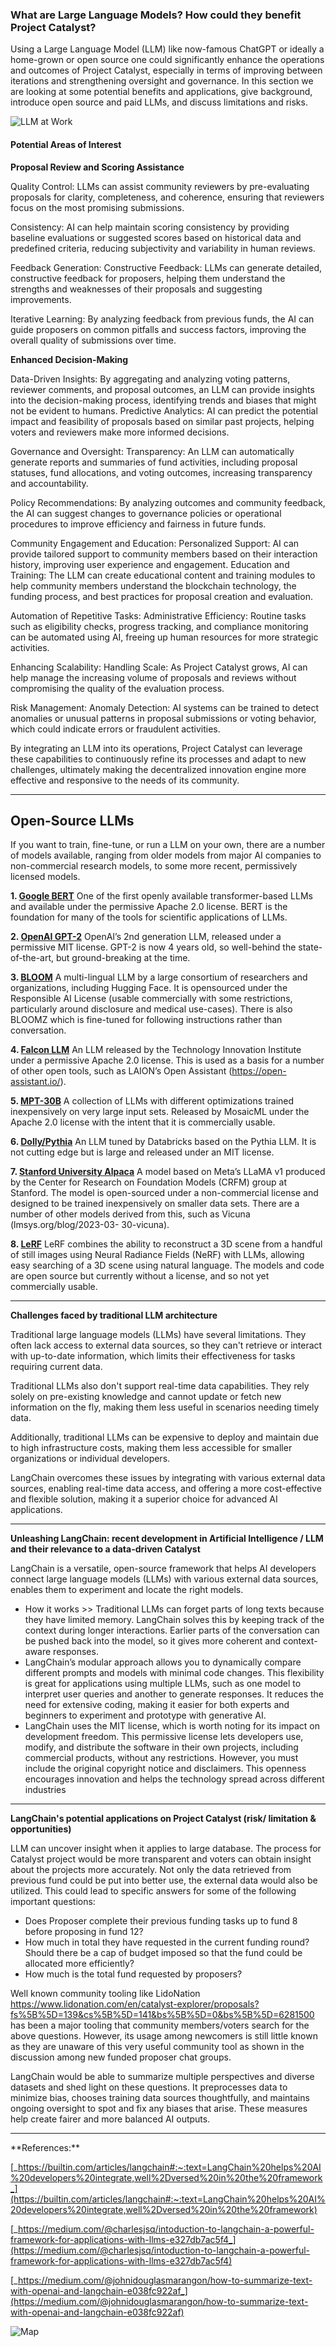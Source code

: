 ### What are Large Language Models? How could they benefit Project Catalyst?

Using a Large Language Model (LLM) like now-famous ChatGPT or ideally a home-grown or open source one could significantly enhance the operations and outcomes of Project Catalyst, especially in terms of improving between iterations and strengthening oversight and governance. In this section we are looking at some potential benefits and applications, give background, introduce open source and paid LLMs, and discuss limitations and risks.

![LLM at Work](https://media.licdn.com/dms/image/D4D12AQH_q5nlcMRKog/article-cover_image-shrink_720_1280/0/1682446898772?e=2147483647&v=beta&t=loa6X-iQJuNWNUoFRNLu4HMPMEWXV8xNKJXXeIAVe0M)

#### Potential Areas of Interest

**Proposal Review and Scoring Assistance**

Quality Control: LLMs can assist community reviewers by pre-evaluating proposals for clarity, completeness, and coherence, ensuring that reviewers focus on the most promising submissions.

Consistency: AI can help maintain scoring consistency by providing baseline evaluations or suggested scores based on historical data and predefined criteria, reducing subjectivity and variability in human reviews.

Feedback Generation:
Constructive Feedback: LLMs can generate detailed, constructive feedback for proposers, helping them understand the strengths and weaknesses of their proposals and suggesting improvements.

Iterative Learning: By analyzing feedback from previous funds, the AI can guide proposers on common pitfalls and success factors, improving the overall quality of submissions over time.

**Enhanced Decision-Making**

Data-Driven Insights: By aggregating and analyzing voting patterns, reviewer comments, and proposal outcomes, an LLM can provide insights into the decision-making process, identifying trends and biases that might not be evident to humans.
Predictive Analytics: AI can predict the potential impact and feasibility of proposals based on similar past projects, helping voters and reviewers make more informed decisions.

Governance and Oversight:
Transparency: An LLM can automatically generate reports and summaries of fund activities, including proposal statuses, fund allocations, and voting outcomes, increasing transparency and accountability.

Policy Recommendations: By analyzing outcomes and community feedback, the AI can suggest changes to governance policies or operational procedures to improve efficiency and fairness in future funds.

Community Engagement and Education:
Personalized Support: AI can provide tailored support to community members based on their interaction history, improving user experience and engagement.
Education and Training: The LLM can create educational content and training modules to help community members understand the blockchain technology, the funding process, and best practices for proposal creation and evaluation.

Automation of Repetitive Tasks:
Administrative Efficiency: Routine tasks such as eligibility checks, progress tracking, and compliance monitoring can be automated using AI, freeing up human resources for more strategic activities.

Enhancing Scalability:
Handling Scale: As Project Catalyst grows, AI can help manage the increasing volume of proposals and reviews without compromising the quality of the evaluation process.

Risk Management:
Anomaly Detection: AI systems can be trained to detect anomalies or unusual patterns in proposal submissions or voting behavior, which could indicate errors or fraudulent activities.

By integrating an LLM into its operations, Project Catalyst can leverage these capabilities to continuously refine its processes and adapt to new challenges, ultimately making the decentralized innovation engine more effective and responsive to the needs of its community.
***

## Open-Source LLMs

If you want to train, fine-tune, or run a LLM on your own, there are a number of models available, ranging from older models from major AI companies to non-commercial research models, to some more recent, permissively licensed models.

**1. [Google BERT](https://github.com/google-research/bert)**
One of the first openly available transformer-based LLMs and available under the permissive Apache 2.0 license.
BERT is the foundation for many of the tools for scientific applications of LLMs.

**2. [OpenAI GPT-2](https://github.com/openai/gpt-2)**
OpenAI’s 2nd generation LLM, released under a permissive MIT license. GPT-2 is now 4 years old, so well-behind the
state-of-the-art, but ground-breaking at the time.

**3. [BLOOM](https://bigscience.huggingface.co/blog/bloom)**
A multi-lingual LLM by a large consortium of researchers and organizations, including Hugging Face. It is opensourced under the Responsible AI License (usable commercially with some restrictions, particularly around
disclosure and medical use-cases). There is also BLOOMZ which is fine-tuned for following instructions rather than
conversation.

**4. [Falcon LLM](https://huggingface.co/tiiuae)**
An LLM released by the Technology Innovation Institute under a permissive Apache 2.0 license. This is used as a
basis for a number of other open tools, such as LAION’s Open Assistant (https://open-assistant.io/).

**5. [MPT-30B](https://mosaicml.com/blog/mpt-30b)**
A collection of LLMs with different optimizations trained inexpensively on very large input sets. Released by
MosaicML under the Apache 2.0 license with the intent that it is commercially usable.

**6. [Dolly/Pythia](https://huggingface.co/databricks/dolly-v2-12b)**
An LLM tuned by Databricks based on the Pythia LLM. It is not cutting edge but is large and released under an MIT
license.

**7. [Stanford University Alpaca](https://crfm.stanford.edu/2023/03/13/alpaca.html)**
A model based on Meta’s LLaMA v1 produced by the Center for Research on Foundation Models (CRFM) group at
Stanford. The model is open-sourced under a non-commercial license and designed to be trained inexpensively on
smaller data sets. There are a number of other models derived from this, such as Vicuna (lmsys.org/blog/2023-03-
30-vicuna).

**8. [LeRF](https://lerf.io)**
LeRF combines the ability to reconstruct a 3D scene from a handful of still images using Neural Radiance Fields
(NeRF) with LLMs, allowing easy searching of a 3D scene using natural language. The models and code are open
source but currently without a license, and so not yet commercially usable.
***

**Challenges faced by traditional LLM architecture**

Traditional large language models (LLMs) have several limitations. They often lack access to external data sources, so they can't retrieve or interact with up-to-date information, which limits their effectiveness for tasks requiring current data.

Traditional LLMs also don't support real-time data capabilities. They rely solely on pre-existing knowledge and cannot update or fetch new information on the fly, making them less useful in scenarios needing timely data.

Additionally, traditional LLMs can be expensive to deploy and maintain due to high infrastructure costs, making them less accessible for smaller organizations or individual developers.

LangChain overcomes these issues by integrating with various external data sources, enabling real-time data access, and offering a more cost-effective and flexible solution, making it a superior choice for advanced AI applications.
***

**Unleashing LangChain: recent development in Artificial Intelligence / LLM and their relevance to a data-driven Catalyst**


LangChain is a versatile, open-source framework that helps AI developers connect large language models (LLMs) with various external data sources, enables them to experiment and locate the right models.

- How it works >> Traditional LLMs can forget parts of long texts because they have limited memory. LangChain solves this by keeping track of the context during longer interactions. Earlier parts of the conversation can be pushed back into the model, so it gives more coherent and context-aware responses.
- LangChain’s modular approach allows you to dynamically compare different prompts and models with minimal code changes. This flexibility is great for applications using multiple LLMs, such as one model to interpret user queries and another to generate responses. It reduces the need for extensive coding, making it easier for both experts and beginners to experiment and prototype with generative AI.
- LangChain uses the MIT license, which is worth noting for its impact on development freedom. This permissive license lets developers use, modify, and distribute the software in their own projects, including commercial products, without any restrictions. However, you must include the original copyright notice and disclaimers. This openness encourages innovation and helps the technology spread across different industries
***

**LangChain's potential applications on Project Catalyst (risk/ limitation & opportunities)**


LLM can uncover insight when it applies to large database. The process for Catalyst project would be more transparent and voters can obtain insight about the projects more accurately. Not only the data retrieved from previous fund could be put into better use, the external data would also be utilized. This could lead to specific answers for some of the following important questions:

- Does Proposer complete their previous funding tasks up to fund 8 before proposing in fund 12?
- How much in total they have requested in the current funding round? Should there be a cap of budget imposed so that the fund could be allocated more efficiently?
- How much is the total fund requested by proposers?

Well known community tooling like LidoNation <https://www.lidonation.com/en/catalyst-explorer/proposals?fs%5B%5D=139&cs%5B%5D=141&bs%5B%5D=0&bs%5B%5D=6281500> has been a major tooling that community members/voters search for the above questions. However, its usage among newcomers is still little known as they are unaware of this very useful community tool as shown in the discussion among new funded proposer chat groups.

LangChain would be able to summarize multiple perspectives and diverse datasets and shed light on these questions. It preprocesses data to minimize bias, chooses training data sources thoughtfully, and maintains ongoing oversight to spot and fix any biases that arise. These measures help create fairer and more balanced AI outputs.
***

\*\*References:\*\*

[_https://builtin.com/articles/langchain#:~:text=LangChain%20helps%20AI%20developers%20integrate,well%2Dversed%20in%20the%20framework_](https://builtin.com/articles/langchain#:~:text=LangChain%20helps%20AI%20developers%20integrate,well%2Dversed%20in%20the%20framework)

[_https://medium.com/@charlesjsq/intoduction-to-langchain-a-powerful-framework-for-applications-with-llms-e327db7ac5f4_](https://medium.com/@charlesjsq/intoduction-to-langchain-a-powerful-framework-for-applications-with-llms-e327db7ac5f4)

[_https://medium.com/@johnidouglasmarangon/how-to-summarize-text-with-openai-and-langchain-e038fc922af_](https://medium.com/@johnidouglasmarangon/how-to-summarize-text-with-openai-and-langchain-e038fc922af)

![Map](https://github.com/Sapient-Predictive-Analytics/Data-Driven_Catalyst/blob/main/Workshop/images/e23cd04ed00bd.jpg)
